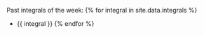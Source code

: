 
Past integrals of the week:
{% for integral in site.data.integrals %}
- {{ integral }}
{% endfor %}
